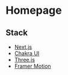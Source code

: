 # Homepage


## Stack

- [Next.js](https://nextjs.org/) 
- [Chakra UI](https://chakra-ui.com/) 
- [Three.js](https://threejs.org/) 
- [Framer Motion](https://www.framer.com/motion/) 


